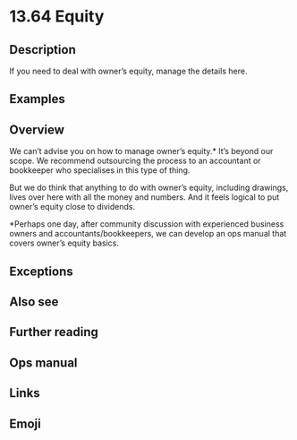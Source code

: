 # 13.64 Equity

## Description

If you need to deal with owner’s equity, manage the details here.

## Examples

## Overview

We can’t advise you on how to manage owner’s equity.\* It’s beyond our scope. We recommend outsourcing the process to an accountant or bookkeeper who specialises in this type of thing.

But we do think that anything to do with owner’s equity, including drawings, lives over here with all the money and numbers. And it feels logical to put owner’s equity close to dividends.

\*Perhaps one day, after community discussion with experienced business owners and accountants/bookkeepers, we can develop an ops manual that covers owner’s equity basics.

## Exceptions

## Also see

## Further reading

## Ops manual

## Links

## Emoji

